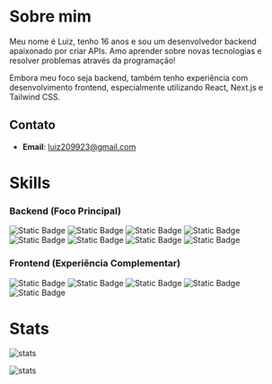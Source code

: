 # Sobre mim
Meu nome é Luiz, tenho 16 anos e sou um desenvolvedor backend apaixonado por criar APIs. Amo aprender sobre novas tecnologias e resolver problemas através da programação! 

Embora meu foco seja backend, também tenho experiência com desenvolvimento frontend, especialmente utilizando React, Next.js e Tailwind CSS.

## Contato
- **Email**: luiz209923@gmail.com

# Skills
### Backend (Foco Principal)
![Static Badge](https://img.shields.io/badge/Typescript-gray?logo=typescript&logoColor=%233178C6)
![Static Badge](https://img.shields.io/badge/Javascript-gray?logo=javascript&logoColor=%23F7DF1E)
![Static Badge](https://img.shields.io/badge/Fastify-gray?logo=fastify&logoColor=%23000000)
![Static Badge](https://img.shields.io/badge/Express-gray?logo=express&logoColor=%23000000)
![Static Badge](https://img.shields.io/badge/Prisma-gray?logo=prisma&logoColor=%232D3748)
![Static Badge](https://img.shields.io/badge/Postgresql-gray?logo=postgresql&logoColor=%234169E1)
![Static Badge](https://img.shields.io/badge/Git-gray?logo=git&logoColor=%23F05032)
![Static Badge](https://img.shields.io/badge/Lua-gray?logo=lua&logoColor=%232C2D72)

### Frontend (Experiência Complementar)
![Static Badge](https://img.shields.io/badge/React-gray?logo=react&logoColor=%2361DAFB)
![Static Badge](https://img.shields.io/badge/Next.js-gray?logo=nextdotjs&logoColor=black)
![Static Badge](https://img.shields.io/badge/Shadcn%2Fui-gray?logo=shadcnui&logoColor=%23000000)
![Static Badge](https://img.shields.io/badge/Tailwindcss-gray?logo=tailwindcss&logoColor=%2306B6D4)
![Static Badge](https://img.shields.io/badge/Html5-gray?logo=html5&logoColor=%23E34F26)

# Stats
![stats](https://github-readme-stats.vercel.app/api?username=luixq&show_icons=true&theme=dracula)

![stats](https://github-readme-stats.vercel.app/api/top-langs/?username=luixq&layout=compact&theme=dracula)
